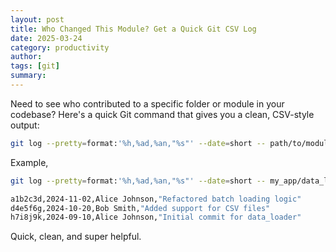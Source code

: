 ```yaml
---
layout: post
title: Who Changed This Module? Get a Quick Git CSV Log
date: 2025-03-24
category: productivity
author: 
tags: [git]
summary: 
---
```


Need to see who contributed to a specific folder or module in your codebase? Here's a quick Git command that gives you a clean, CSV-style output:

```sh
git log --pretty=format:'%h,%ad,%an,"%s"' --date=short -- path/to/module
```

Example, 
```sh
git log --pretty=format:'%h,%ad,%an,"%s"' --date=short -- my_app/data_loader
```

```sh
a1b2c3d,2024-11-02,Alice Johnson,"Refactored batch loading logic"
d4e5f6g,2024-10-20,Bob Smith,"Added support for CSV files"
h7i8j9k,2024-09-10,Alice Johnson,"Initial commit for data_loader"
```

Quick, clean, and super helpful. 